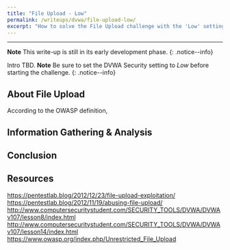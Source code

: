 ```yaml
---
title: "File Upload - Low"
permalink: /writeups/dvwa/file-upload-low/
excerpt: "How to solve the File Upload challenge with the 'Low' setting."
---
```


---
**Note** This write-up is still in its early development phase.
{: .notice--info}

Intro TBD.
**Note** Be sure to set the DVWA Security setting to *Low* before starting the challenge.
{: .notice--info}

## About File Upload

According to the OWASP definition, 


## Information Gathering & Analysis


## Conclusion



## Resources

https://pentestlab.blog/2012/12/23/file-upload-exploitation/
https://pentestlab.blog/2012/11/19/abusing-file-upload/
http://www.computersecuritystudent.com/SECURITY_TOOLS/DVWA/DVWAv107/lesson8/index.html
http://www.computersecuritystudent.com/SECURITY_TOOLS/DVWA/DVWAv107/lesson14/index.html
https://www.owasp.org/index.php/Unrestricted_File_Upload